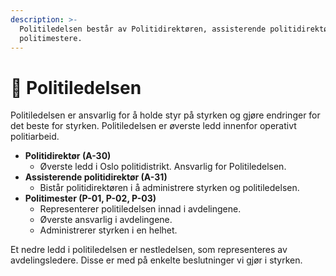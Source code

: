 ```yaml
---
description: >-
  Politiledelsen består av Politidirektøren, assisterende politidirektør og
  politimestere.
---
```


# 👮 Politiledelsen

Politiledelsen er ansvarlig for å holde styr på styrken og gjøre endringer for det beste for styrken. Politiledelsen er øverste ledd innenfor operativt politiarbeid.&#x20;

* **Politidirektør (A-30)**
  * Øverste ledd i Oslo politidistrikt. Ansvarlig for Politiledelsen.
* **Assisterende politidirektør (A-31)**
  * Bistår politidirektøren i å administrere styrken og politiledelsen.
* **Politimester (P-01, P-02, P-03)**
  * Representerer politiledelsen innad i avdelingene.
  * Øverste ansvarlig i avdelingene.
  * Administrerer styrken i en helhet.

Et nedre ledd i politiledelsen er nestledelsen, som representeres av avdelingsledere. Disse er med på enkelte beslutninger vi gjør i styrken.
